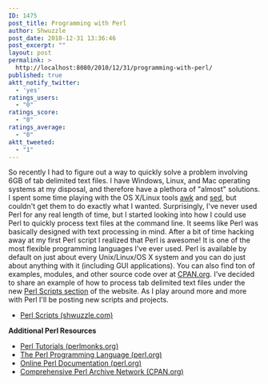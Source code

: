 ```yaml
---
ID: 1475
post_title: Programming with Perl
author: Shwuzzle
post_date: 2010-12-31 13:36:46
post_excerpt: ""
layout: post
permalink: >
  http://localhost:8080/2010/12/31/programming-with-perl/
published: true
aktt_notify_twitter:
  - 'yes'
ratings_users:
  - "0"
ratings_score:
  - "0"
ratings_average:
  - "0"
aktt_tweeted:
  - "1"
---
```

So recently I had to figure out a way to quickly solve a problem involving 6GB of tab delimited text files. I have Windows, Linux, and Mac operating systems at my disposal, and therefore have a plethora of "almost" solutions. I spent some time playing with the OS X/Linux tools <a href="http://www.gnu.org/manual/gawk/gawk.html#Getting-Started">awk</a> and <a href="http://www.gnu.org/software/sed/manual/sed.html#Introduction">sed</a>, but couldn't get them to do exactly what I wanted. Surprisingly, I've never used Perl for any real length of time, but I started looking into how I could use Perl to quickly process text files at the command line. It seems like Perl was basically designed with text processing in mind. After a bit of time hacking away at my first Perl script I realized that Perl is awesome! It is one of the most flexible programming languages I've ever used. Perl is available by default on just about every Unix/Linux/OS X system and you can do just about anything with it (including GUI applications). You can also find ton of examples, modules, and other source code over at <a href="http://www.cpan.org/">CPAN.org</a>. I've decided to share an example of how to process tab delimited text files under the new <a href="http://shwuzzle.com/projects/perl/perl-scripts/">Perl Scripts section</a> of the website. As I play around more and more with Perl I'll be posting new scripts and projects.
<ul>
	<li><a href="http://shwuzzle.com/projects/perl/perl-scripts/">Perl Scripts (shwuzzle.com)</a></li>
</ul>
<strong>Additional Perl Resources</strong>
<ul>
	<li><a href="http://www.perlmonks.org/index.pl?node=Tutorials">Perl Tutorials (perlmonks.org)</a></li>
	<li><a href="http://www.perl.org/">The Perl Programming Language (perl.org)</a></li>
	<li><a href="http://www.perl.org/docs.html">Online Perl Documentation (perl.org)</a></li>
	<li><a href="http://www.cpan.org/">Comprehensive Perl Archive Network (CPAN.org)</a></li>
</ul>
